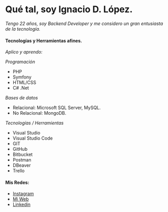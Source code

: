 # Qué tal, soy Ignacio D. López.

_Tengo 22 años, soy Backend Developer y me considero un gran entusiasta de la tecnología._

#### Tecnologías y Herramientas afines. 

_Aplico y aprendo:_

_Programación_
* PHP
* Symfony
* HTML/CSS
* C# .Net

_Bases de datos_
* Relacional: Microsoft SQL Server, MySQL.
* No Relacional: MongoDB.

_Tecnologías / Herramientas_
* Visual Studio 
* Visual Studio Code
* GIT
* GitHub
* Bitbucket
* Postman
* DBeaver
* Trello


#### Mis Redes:

* [Instagram](https://www.instagram.com/ignaciodlopez/)
* [Mi Web](https://ignaciodlopez.com/) 
* [Linkedin](https://www.linkedin.com/in/ignaciol%C3%B3pez/)

